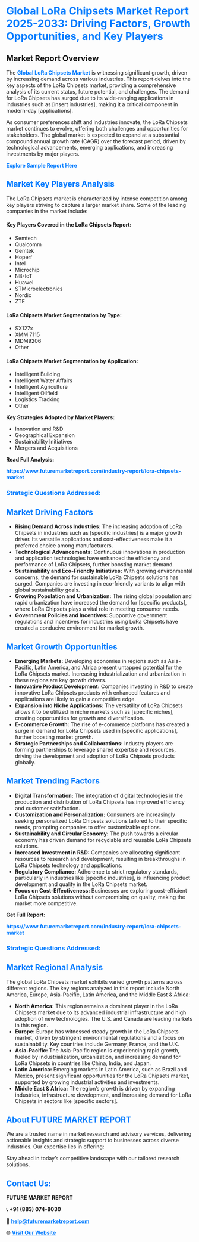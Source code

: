 <h1 style="color: #007BFF;">Global LoRa Chipsets Market Report 2025-2033: Driving Factors, Growth Opportunities, and Key Players</h1>

<section id="overview">
<h2>Market Report Overview</h2>
<p>The <a href="https://www.futuremarketreport.com/industry-report/lora-chipsets-market" style="color: #007BFF; text-decoration: none;"><strong>Global LoRa Chipsets Market</strong></a> is witnessing significant growth, driven by increasing demand across various industries. This report delves into the key aspects of the LoRa Chipsets market, providing a comprehensive analysis of its current status, future potential, and challenges. The demand for LoRa Chipsets has surged due to its wide-ranging applications in industries such as [insert industries], making it a critical component in modern-day [applications].</p>
<p>As consumer preferences shift and industries innovate, the LoRa Chipsets market continues to evolve, offering both challenges and opportunities for stakeholders. The global market is expected to expand at a substantial compound annual growth rate (CAGR) over the forecast period, driven by technological advancements, emerging applications, and increasing investments by major players.</p>
</section>

<section id="overview">
<p><a href="https://www.futuremarketreport.com/request-sample/reportId=81253" style="color: #007BFF; text-decoration: none;"><strong>Explore Sample Report Here</strong></a></p>
</section>

<section id="key-players">
<h2 style="color: #007BFF;">Market Key Players Analysis</h2>
<p>The LoRa Chipsets market is characterized by intense competition among key players striving to capture a larger market share. Some of the leading companies in the market include:</p>
<h4>Key Players Covered in the LoRa Chipsets Report:</h4>
<ul><li>Semtech</li><li>Qualcomm</li><li>Gemtek</li><li>Hoperf</li><li>Intel</li><li>Microchip</li><li>NB-IoT</li><li>Huawei</li><li>STMicroelectronics</li><li>Nordic</li><li>ZTE</li></ul>
<h4>LoRa Chipsets Market Segmentation by Type:</h4>
<ul><li>SX127x</li><li>XMM 7115</li><li>MDM9206</li><li>Other</li></ul>

<h4>LoRa Chipsets Market Segmentation by Application:</h4>
<ul><li>Intelligent Building</li><li>Intelligent Water Affairs</li><li>Intelligent Agriculture</li><li>Intelligent Oilfield</li><li>Logistics Tracking</li><li>Other</li></ul>
<p><strong>Key Strategies Adopted by Market Players:</strong></p>
<ul>
<li>Innovation and R&D</li>
<li>Geographical Expansion</li>
<li>Sustainability Initiatives</li>
<li>Mergers and Acquisitions</li>
</ul>
</section>

<section>
<p><strong>Read Full Analysis: </strong></p><a href="https://www.futuremarketreport.com/industry-report/lora-chipsets-market" style="color: #007BFF; text-decoration: none;"><strong>https://www.futuremarketreport.com/industry-report/lora-chipsets-market</strong></a>
<h3 style="color: #007BFF;">Strategic Questions Addressed:</h3>
</section>

<section id="driving-factors">
<h2 style="color: #007BFF;">Market Driving Factors</h2>
<ul>
<li><strong>Rising Demand Across Industries:</strong> The increasing adoption of LoRa Chipsets in industries such as [specific industries] is a major growth driver. Its versatile applications and cost-effectiveness make it a preferred choice among manufacturers.</li>
<li><strong>Technological Advancements:</strong> Continuous innovations in production and application technologies have enhanced the efficiency and performance of LoRa Chipsets, further boosting market demand.</li>
<li><strong>Sustainability and Eco-Friendly Initiatives:</strong> With growing environmental concerns, the demand for sustainable LoRa Chipsets solutions has surged. Companies are investing in eco-friendly variants to align with global sustainability goals.</li>
<li><strong>Growing Population and Urbanization:</strong> The rising global population and rapid urbanization have increased the demand for [specific products], where LoRa Chipsets plays a vital role in meeting consumer needs.</li>
<li><strong>Government Policies and Incentives:</strong> Supportive government regulations and incentives for industries using LoRa Chipsets have created a conducive environment for market growth.</li>
</ul>
</section>

<section id="growth-opportunities">
<h2 style="color: #007BFF;">Market Growth Opportunities</h2>
<ul>
<li><strong>Emerging Markets:</strong> Developing economies in regions such as Asia-Pacific, Latin America, and Africa present untapped potential for the LoRa Chipsets market. Increasing industrialization and urbanization in these regions are key growth drivers.</li>
<li><strong>Innovative Product Development:</strong> Companies investing in R&D to create innovative LoRa Chipsets products with enhanced features and applications are likely to gain a competitive edge.</li>
<li><strong>Expansion into Niche Applications:</strong> The versatility of LoRa Chipsets allows it to be utilized in niche markets such as [specific niches], creating opportunities for growth and diversification.</li>
<li><strong>E-commerce Growth:</strong> The rise of e-commerce platforms has created a surge in demand for LoRa Chipsets used in [specific applications], further boosting market growth.</li>
<li><strong>Strategic Partnerships and Collaborations:</strong> Industry players are forming partnerships to leverage shared expertise and resources, driving the development and adoption of LoRa Chipsets products globally.</li>
</ul>
</section>

<section id="trending-factors">
<h2 style="color: #007BFF;">Market Trending Factors</h2>
<ul>
<li><strong>Digital Transformation:</strong> The integration of digital technologies in the production and distribution of LoRa Chipsets has improved efficiency and customer satisfaction.</li>
<li><strong>Customization and Personalization:</strong> Consumers are increasingly seeking personalized LoRa Chipsets solutions tailored to their specific needs, prompting companies to offer customizable options.</li>
<li><strong>Sustainability and Circular Economy:</strong> The push towards a circular economy has driven demand for recyclable and reusable LoRa Chipsets solutions.</li>
<li><strong>Increased Investment in R&D:</strong> Companies are allocating significant resources to research and development, resulting in breakthroughs in LoRa Chipsets technology and applications.</li>
<li><strong>Regulatory Compliance:</strong> Adherence to strict regulatory standards, particularly in industries like [specific industries], is influencing product development and quality in the LoRa Chipsets market.</li>
<li><strong>Focus on Cost-Effectiveness:</strong> Businesses are exploring cost-efficient LoRa Chipsets solutions without compromising on quality, making the market more competitive.</li>
</ul>
</section>

<section>
<p><strong>Get Full Report: </strong></p><a href="https://www.futuremarketreport.com/industry-report/lora-chipsets-market" style="color: #007BFF; text-decoration: none;"><strong>https://www.futuremarketreport.com/industry-report/lora-chipsets-market</strong></a>
<h3 style="color: #007BFF;">Strategic Questions Addressed:</h3>
</section>


<section id="regional-analysis">
<h2 style="color: #007BFF;">Market Regional Analysis</h2>
<p>The global LoRa Chipsets market exhibits varied growth patterns across different regions. The key regions analyzed in this report include North America, Europe, Asia-Pacific, Latin America, and the Middle East & Africa:</p>
<ul>
<li><strong>North America:</strong> This region remains a dominant player in the LoRa Chipsets market due to its advanced industrial infrastructure and high adoption of new technologies. The U.S. and Canada are leading markets in this region.</li>
<li><strong>Europe:</strong> Europe has witnessed steady growth in the LoRa Chipsets market, driven by stringent environmental regulations and a focus on sustainability. Key countries include Germany, France, and the U.K.</li>
<li><strong>Asia-Pacific:</strong> The Asia-Pacific region is experiencing rapid growth, fueled by industrialization, urbanization, and increasing demand for LoRa Chipsets in countries like China, India, and Japan.</li>
<li><strong>Latin America:</strong> Emerging markets in Latin America, such as Brazil and Mexico, present significant opportunities for the LoRa Chipsets market, supported by growing industrial activities and investments.</li>
<li><strong>Middle East & Africa:</strong> The region’s growth is driven by expanding industries, infrastructure development, and increasing demand for LoRa Chipsets in sectors like [specific sectors].</li>
</ul>
</section>

<footer>
<h2 style="color: #007BFF;">About FUTURE MARKET REPORT</h2>
<p>We are a trusted name in market research and advisory services, delivering actionable insights and strategic support to businesses across diverse industries. Our expertise lies in offering:</p>

<p>Stay ahead in today’s competitive landscape with our tailored research solutions.</p>

<h2 style="color: #007BFF;">Contact Us:</h2>
<p><strong>FUTURE MARKET REPORT</strong></p>
<p>📞 <strong>+91 (883) 074-8030</strong></p>
<p>📧 <strong><a href="mailto:help@futuremarketreport.com" style="color: #007BFF;">help@futuremarketreport.com</a></strong></p>
<p>🌐 <strong><a href="https://www.futuremarketreport.com/" style="color: #007BFF;">Visit Our Website</a></strong></p>
</footer>